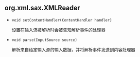 ## org.xml.sax.XMLReader

* `void setContentHandler(ContentHandler handler)`

  设置在输入流被解析时会被告知解析事件的处理器

* `void parse(InputSource source)`

  解析来自给定输入源的输入数据，并将解析事件发送到内容处理器